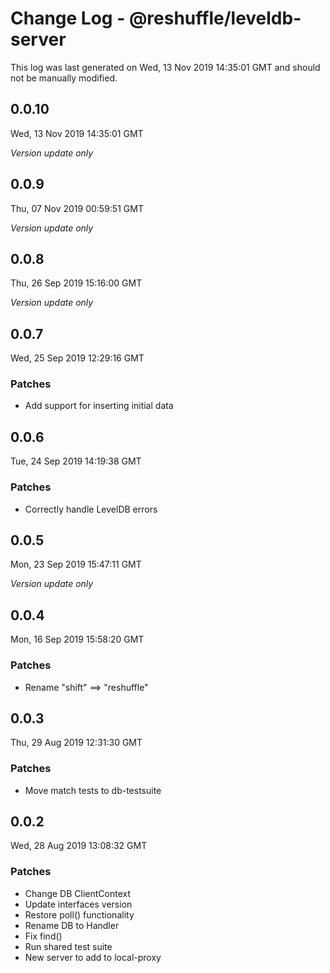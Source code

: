 # Change Log - @reshuffle/leveldb-server

This log was last generated on Wed, 13 Nov 2019 14:35:01 GMT and should not be manually modified.

## 0.0.10
Wed, 13 Nov 2019 14:35:01 GMT

*Version update only*

## 0.0.9
Thu, 07 Nov 2019 00:59:51 GMT

*Version update only*

## 0.0.8
Thu, 26 Sep 2019 15:16:00 GMT

*Version update only*

## 0.0.7
Wed, 25 Sep 2019 12:29:16 GMT

### Patches

- Add support for inserting initial data

## 0.0.6
Tue, 24 Sep 2019 14:19:38 GMT

### Patches

- Correctly handle LevelDB errors

## 0.0.5
Mon, 23 Sep 2019 15:47:11 GMT

*Version update only*

## 0.0.4
Mon, 16 Sep 2019 15:58:20 GMT

### Patches

- Rename "shift" ==> "reshuffle"

## 0.0.3
Thu, 29 Aug 2019 12:31:30 GMT

### Patches

- Move match tests to db-testsuite

## 0.0.2
Wed, 28 Aug 2019 13:08:32 GMT

### Patches

- Change DB ClientContext
- Update interfaces version
- Restore poll() functionality
- Rename DB to Handler
- Fix find()
- Run shared test suite
- New server to add to local-proxy

